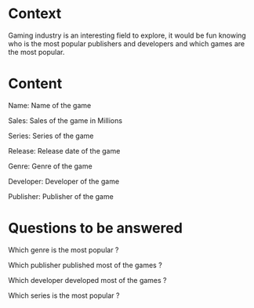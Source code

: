 # Context

Gaming industry is an interesting field to explore, it would be fun knowing who is the most popular publishers and developers and which games are the most popular.

# Content

Name: Name of the game

Sales: Sales of the game in Millions

Series: Series of the game

Release: Release date of the game

Genre: Genre of the game

Developer: Developer of the game

Publisher: Publisher of the game

# Questions to be answered

Which genre is the most popular ?

Which publisher published most of the games ?

Which developer developed most of the games ?

Which series is the most popular ?
